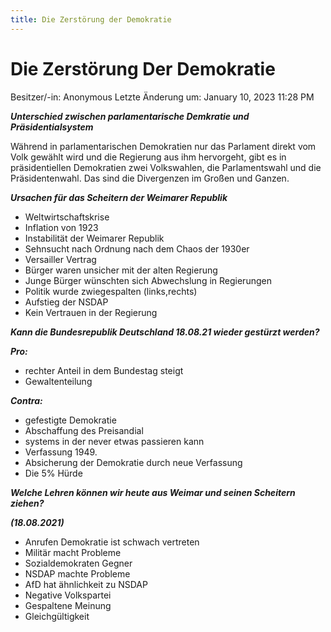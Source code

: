 ```yaml
---
title: Die Zerstörung der Demokratie
---
```

# Die Zerstörung Der Demokratie

Besitzer/-in: Anonymous
Letzte Änderung um: January 10, 2023 11:28 PM

***Unterschied zwischen parlamentarische Demkratie und Präsidentialsystem***

Während in parlamentarischen Demokratien nur das Parlament direkt vom Volk gewählt wird und die Regierung aus ihm hervorgeht, gibt es in präsidentiellen Demokratien zwei Volkswahlen, die Parlamentswahl und die Präsidentenwahl. Das sind die Divergenzen im Großen und Ganzen.

***Ursachen für das Scheitern der Weimarer Republik***

- Weltwirtschaftskrise
- Inflation von 1923
- Instabilität der Weimarer Republik
- Sehnsucht nach Ordnung nach dem Chaos der 1930er
- Versailler Vertrag
- Bürger waren unsicher mit der alten Regierung
- Junge Bürger wünschten sich Abwechslung in Regierungen
- Politik wurde zwiegespalten (links,rechts)
- Aufstieg der NSDAP
- Kein Vertrauen in der Regierung

***Kann die Bundesrepublik Deutschland 18.08.21 wieder gestürzt werden?***

***Pro:***

- rechter Anteil in dem Bundestag steigt
- Gewaltenteilung

***Contra:***

- gefestigte Demokratie
- Abschaffung des Preisandial
- systems in der never etwas passieren kann
- Verfassung 1949.
- Absicherung der Demokratie durch neue Verfassung
- Die 5% Hürde

***Welche Lehren können wir heute aus Weimar und seinen Scheitern ziehen?***

***(18.08.2021)***

- Anrufen Demokratie ist schwach vertreten
- Militär macht Probleme
- Sozialdemokraten Gegner
- NSDAP machte Probleme
- AfD hat ähnlichkeit zu NSDAP
- Negative Volkspartei
- Gespaltene Meinung
- Gleichgültigkeit
